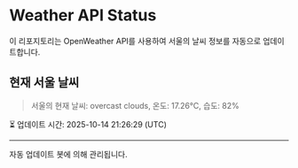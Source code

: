 
# Weather API Status

이 리포지토리는 OpenWeather API를 사용하여 서울의 날씨 정보를 자동으로 업데이트합니다.

## 현재 서울 날씨
> 서울의 현재 날씨: overcast clouds, 온도: 17.26°C, 습도: 82%

⏳ 업데이트 시간: 2025-10-14 21:26:29 (UTC)

---
자동 업데이트 봇에 의해 관리됩니다.
